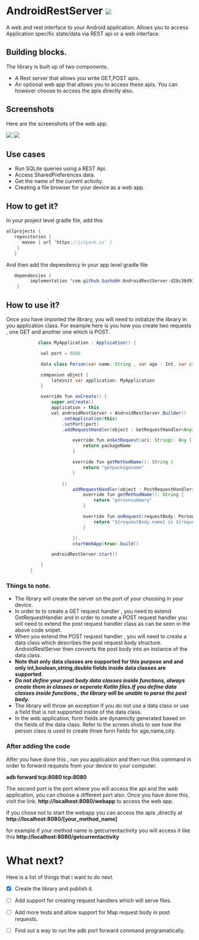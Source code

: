 # AndroidRestServer [![](https://jitpack.io/v/Sushobh/AndroidRestServer.svg)](https://jitpack.io/#Sushobh/AndroidRestServer)

A web and rest interface to your Android application. Allows you to access Application specific state/data via REST api or a web interface.

## Building blocks.
   The library is built up of two components.
   - A Rest server that allows you write GET,POST apis.
   - An optional web app that allows you to access these apis. You can however choose to access the apis directly also.
   
## Screenshots
   Here are the screenshots of the web app.

   ![](https://raw.github.com/Sushobh/AndroidRestServer/master/Screenshot2.png)
   ![](https://raw.github.com/Sushobh/AndroidRestServer/master/Screenshot1.png)
   
## Use cases
  - Run SQLite queries using a REST Api.
  - Access SharedPreferences data.
  - Get the name of the current activity.
  - Creating a file browser for your device as a web app.



## How to get it?

In your project level gradle file, add this

```kotlin
allprojects {
   repositories {
	  maven { url 'https://jitpack.io' }
	}
   }
```
And then add the dependency in your app level gradle file
```java
   dependencies {
		 implementation 'com.github.Sushobh:AndroidRestServer:d28c38d93b'
    }
```
  
## How to use it? 
   Once you have imported the library,  you will need to initialize the library in you application class.
   For example here is you how you create two requests , one GET and another one which is POST.
   ```java
               class MyApplication : Application() {

                val port = 8080

                data class Person(var name: String , var age : Int, var city : String)

                companion object {
                    lateinit var application: MyApplication
                }

                override fun onCreate() {
                    super.onCreate()
                    application = this
                    val androidRestServer = AndroidRestServer.Builder()
                        .setApplication(this)
                        .setPort(port)
                        .addRequestHandler(object : GetRequestHandler<Any>(){

                            override fun onGetRequest(uri: String): Any {
                                return packageName
                            }

                            override fun getMethodName(): String {
                                return "getpackagename"
                            }

                        }).
                            addRequestHandler(object : PostRequestHandler<Person,Any> (Person::class){
                                override fun getMethodName(): String {
                                    return "personsummary"
                                }

                                override fun onRequest(requestBody: Person): Any {
                                    return "${requestBody.name} is ${requestBody.age} years of age and lives in     ${requestBody.city}."
                                }

                            }).
                            startWebApp(true).build()

                    androidRestServer.start()

                }
            }
   
   ```
   
   ### Things to note.
   - The library will create the server on the port of your choosing in your device. 
   - In order to to create a GET request handler , you need to extend GetRequestHandler and in order to create a POST request 
   handler you will need to extend the post request handler class as can be seen in the above code snipet.
   - When you extend the POST request handler , you will need to create a data class which describes the post request body
      structure. AndroidRestServer then converts the post body into an instance of the data class.
   -  **Note that only data     classes are supported for this purpose and and only int,boolean,string,double fields inside data classes are supported**.   
   - ***Do not define your post body data classes inside functions, always create them in classes or seperate Kotlin files.If you define data classes inside functions , the library will be unable to parse the post body.***
   -  The library will throw an exception if you do not use a data class or use a field that is not supported inside of the data class.   
  -  In the web application, form fields are dynamiclly generated based on the fields of the data class. Refer to the screen shots to see how the person class is used to create three form fields for age,name,city.  
  
  
  ### After adding the code
   After you have done this , run you application and then run this command in order to forward requests from your device to
    your computer.
    
   **adb forward tcp:8080 tcp:8080**
    
   The second port is the port where you will access the api and the web application, you can choose a different port also.
   Once you have done this, visit the link.
   **http://localhost:8080/webapp** to access the web app. 
   
   If you chose not to start the webapp you can access the apis 
   ,directly at **http://localhost:8080/[your_method_name]**
   
   for example if your method name is getcurrentactivity you will access it like this
   **http://localhost:8080/getcurrentactivity**
   
      

    
    
# What next? 
  Here is a list of things that i want to do next.
- [x] Create the library and publish it.  
- [ ] Add support for creating request handlers which will serve files.
- [ ] Add more tests and allow support for Map request body in post requests.
- [ ] Find out a way to run the adb port forward command programatically.
   
   
   
